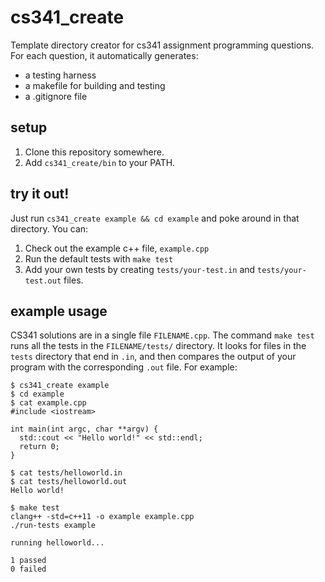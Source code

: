 # cs341_create

Template directory creator for cs341 assignment programming questions.
For each question, it automatically generates:

* a testing harness
* a makefile for building and testing
* a .gitignore file

## setup

1. Clone this repository somewhere.
2. Add `cs341_create/bin` to your PATH.

## try it out!

Just run `cs341_create example && cd example` and poke around in that directory. You can:

1. Check out the example c++ file, `example.cpp`
2. Run the default tests with `make test`
3. Add your own tests by creating `tests/your-test.in` and `tests/your-test.out` files.

## example usage

CS341 solutions are in a single file `FILENAME.cpp`. The command `make test` runs
all the tests in the `FILENAME/tests/` directory. It looks for files in the
`tests` directory that end in `.in`, and then compares the output of your
program with the corresponding `.out` file. For example:

```
$ cs341_create example
$ cd example
$ cat example.cpp
#include <iostream>

int main(int argc, char **argv) {
  std::cout << "Hello world!" << std::endl;
  return 0;
}

$ cat tests/helloworld.in
$ cat tests/helloworld.out
Hello world!

$ make test
clang++ -std=c++11 -o example example.cpp
./run-tests example

running helloworld...

1 passed
0 failed

```
